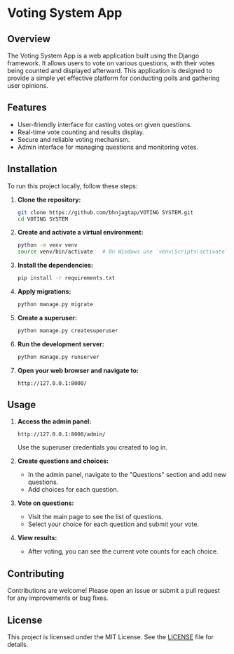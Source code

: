 # Voting System App

## Overview

The Voting System App is a web application built using the Django framework. It allows users to vote on various questions, with their votes being counted and displayed afterward. This application is designed to provide a simple yet effective platform for conducting polls and gathering user opinions.

## Features

- User-friendly interface for casting votes on given questions.
- Real-time vote counting and results display.
- Secure and reliable voting mechanism.
- Admin interface for managing questions and monitoring votes.

## Installation

To run this project locally, follow these steps:

1. **Clone the repository:**
    ```bash
    git clone https://github.com/bhnjagtap/VOTING SYSTEM.git
    cd VOTING SYSTEM
    ```

2. **Create and activate a virtual environment:**
    ```bash
    python -m venv venv
    source venv/bin/activate   # On Windows use `venv\Scripts\activate`
    ```

3. **Install the dependencies:**
    ```bash
    pip install -r requirements.txt
    ```

4. **Apply migrations:**
    ```bash
    python manage.py migrate
    ```

5. **Create a superuser:**
    ```bash
    python manage.py createsuperuser
    ```

6. **Run the development server:**
    ```bash
    python manage.py runserver
    ```

7. **Open your web browser and navigate to:**
    ```
    http://127.0.0.1:8000/
    ```

## Usage

1. **Access the admin panel:**
    ```
    http://127.0.0.1:8000/admin/
    ```
    Use the superuser credentials you created to log in.

2. **Create questions and choices:**
    - In the admin panel, navigate to the "Questions" section and add new questions.
    - Add choices for each question.

3. **Vote on questions:**
    - Visit the main page to see the list of questions.
    - Select your choice for each question and submit your vote.

4. **View results:**
    - After voting, you can see the current vote counts for each choice.

## Contributing

Contributions are welcome! Please open an issue or submit a pull request for any improvements or bug fixes.

## License

This project is licensed under the MIT License. See the [LICENSE](LICENSE) file for details.
